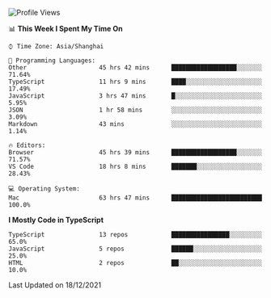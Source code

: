 <!--START_SECTION:waka-->
![Profile Views](http://img.shields.io/badge/Profile%20Views-6-blue)

📊 **This Week I Spent My Time On** 

```text
⌚︎ Time Zone: Asia/Shanghai

💬 Programming Languages: 
Other                    45 hrs 42 mins      ██████████████████░░░░░░░   71.64% 
TypeScript               11 hrs 9 mins       ████░░░░░░░░░░░░░░░░░░░░░   17.49% 
JavaScript               3 hrs 47 mins       █░░░░░░░░░░░░░░░░░░░░░░░░   5.95% 
JSON                     1 hr 58 mins        ░░░░░░░░░░░░░░░░░░░░░░░░░   3.09% 
Markdown                 43 mins             ░░░░░░░░░░░░░░░░░░░░░░░░░   1.14%

🔥 Editors: 
Browser                  45 hrs 39 mins      ██████████████████░░░░░░░   71.57% 
VS Code                  18 hrs 8 mins       ███████░░░░░░░░░░░░░░░░░░   28.43%

💻 Operating System: 
Mac                      63 hrs 47 mins      █████████████████████████   100.0%

```

**I Mostly Code in TypeScript** 

```text
TypeScript               13 repos            ████████████████░░░░░░░░░   65.0% 
JavaScript               5 repos             ██████░░░░░░░░░░░░░░░░░░░   25.0% 
HTML                     2 repos             ██░░░░░░░░░░░░░░░░░░░░░░░   10.0%

```



 Last Updated on 18/12/2021
<!--END_SECTION:waka-->

